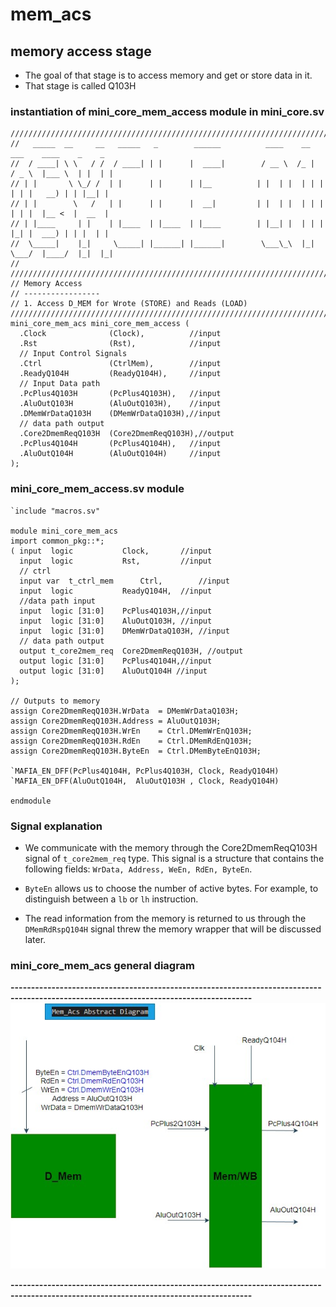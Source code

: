 # mem_acs
## memory access stage
- The goal of that stage is to access memory and get or store data in it.
- That stage is called Q103H

### instantiation of mini_core_mem_access module in mini_core.sv

```
//////////////////////////////////////////////////////////////////////////////////////////////////
//   _____  __     __   _____   _        ______          ____    __    ___    ____    _    _ 
//  / ____| \ \   / /  / ____| | |      |  ____|        / __ \  /_ |  / _ \  |___ \  | |  | |
// | |       \ \_/ /  | |      | |      | |__          | |  | |  | | | | | |   __) | | |__| |
// | |        \   /   | |      | |      |  __|         | |  | |  | | | | | |  |__ <  |  __  |
// | |____     | |    | |____  | |____  | |____        | |__| |  | | | |_| |  ___) | | |  | |
//  \_____|    |_|     \_____| |______| |______|        \___\_\  |_|  \___/  |____/  |_|  |_|
//
//////////////////////////////////////////////////////////////////////////////////////////////////
// Memory Access
// -----------------
// 1. Access D_MEM for Wrote (STORE) and Reads (LOAD)
//////////////////////////////////////////////////////////////////////////////////////////////////
mini_core_mem_acs mini_core_mem_access (
  .Clock              (Clock),          //input 
  .Rst                (Rst),            //input  
  // Input Control Signals
  .Ctrl               (CtrlMem),        //input
  .ReadyQ104H         (ReadyQ104H),     //input
  // Input Data path
  .PcPlus4Q103H       (PcPlus4Q103H),   //input
  .AluOutQ103H        (AluOutQ103H),    //input
  .DMemWrDataQ103H    (DMemWrDataQ103H),//input
  // data path output
  .Core2DmemReqQ103H  (Core2DmemReqQ103H),//output
  .PcPlus4Q104H       (PcPlus4Q104H),   //input
  .AluOutQ104H        (AluOutQ104H)     //input
);

```

###  mini_core_mem_access.sv module

```
`include "macros.sv"

module mini_core_mem_acs
import common_pkg::*;
( input  logic           Clock,       //input 
  input  logic           Rst,         //input  
  // ctrl
  input var  t_ctrl_mem      Ctrl,        //input
  input  logic           ReadyQ104H,  //input
  //data path input
  input  logic [31:0]    PcPlus4Q103H,//input
  input  logic [31:0]    AluOutQ103H, //input
  input  logic [31:0]    DMemWrDataQ103H, //input
  // data path output
  output t_core2mem_req  Core2DmemReqQ103H, //output
  output logic [31:0]    PcPlus4Q104H,//input
  output logic [31:0]    AluOutQ104H //input
);

// Outputs to memory
assign Core2DmemReqQ103H.WrData  = DMemWrDataQ103H;
assign Core2DmemReqQ103H.Address = AluOutQ103H;
assign Core2DmemReqQ103H.WrEn    = Ctrl.DMemWrEnQ103H;
assign Core2DmemReqQ103H.RdEn    = Ctrl.DMemRdEnQ103H;
assign Core2DmemReqQ103H.ByteEn  = Ctrl.DMemByteEnQ103H;

`MAFIA_EN_DFF(PcPlus4Q104H, PcPlus4Q103H, Clock, ReadyQ104H)
`MAFIA_EN_DFF(AluOutQ104H,  AluOutQ103H , Clock, ReadyQ104H)

endmodule
```

### Signal explanation
- We communicate with the memory through the Core2DmemReqQ103H signal of `t_core2mem_req` type. This signal is a structure that contains the following fields: `WrData, Address, WeEn, RdEn, ByteEn`. 
- `ByteEn` allows us to choose the number of active bytes. For example, to distinguish between a `lb` or `lh` instruction.

- The read information from the memory is returned to us through the `DMemRdRspQ104H` signal threw the memory wrapper that will be discussed later.

### mini_core_mem_acs general diagram
**---------------------------------------------------------------------------------------------------------------------------------------**
![mem_acs](/drawio/mem_acs.jpg)

**---------------------------------------------------------------------------------------------------------------------------------------**

